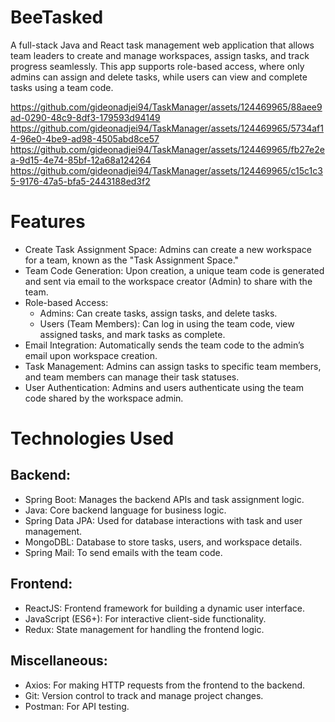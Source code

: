 # BeeTasked
A full-stack Java and React task management web application that allows team leaders to create and manage workspaces, assign tasks, and track progress seamlessly. This app supports role-based access, where only admins can assign and delete tasks, while users can view and complete tasks using a team code.

https://github.com/gideonadjei94/TaskManager/assets/124469965/88aee9ad-0290-48c9-8df3-179593d94149
https://github.com/gideonadjei94/TaskManager/assets/124469965/5734af14-96e0-4be9-ad98-4505abd8ce57
https://github.com/gideonadjei94/TaskManager/assets/124469965/fb27e2ea-9d15-4e74-85bf-12a68a124264
https://github.com/gideonadjei94/TaskManager/assets/124469965/c15c1c35-9176-47a5-bfa5-2443188ed3f2

# Features
* Create Task Assignment Space: Admins can create a new workspace for a team, known as the "Task Assignment Space."
* Team Code Generation: Upon creation, a unique team code is generated and sent via email to the workspace creator (Admin) to share with the team.
* Role-based Access:
  * Admins: Can create tasks, assign tasks, and delete tasks.
  * Users (Team Members): Can log in using the team code, view assigned tasks, and mark tasks as complete.
* Email Integration: Automatically sends the team code to the admin’s email upon workspace creation.
* Task Management: Admins can assign tasks to specific team members, and team members can manage their task statuses.
* User Authentication: Admins and users authenticate using the team code shared by the workspace admin.

# Technologies Used
## Backend:
* Spring Boot: Manages the backend APIs and task assignment logic.
* Java: Core backend language for business logic.
* Spring Data JPA: Used for database interactions with task and user management.
* MongoDBL: Database to store tasks, users, and workspace details.
* Spring Mail: To send emails with the team code.
  
## Frontend:
* ReactJS: Frontend framework for building a dynamic user interface.
* JavaScript (ES6+): For interactive client-side functionality.
* Redux: State management for handling the frontend logic.
  
## Miscellaneous:
* Axios: For making HTTP requests from the frontend to the backend.
* Git: Version control to track and manage project changes.
* Postman: For API testing.
